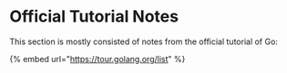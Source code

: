 # Official Tutorial Notes

This section is mostly consisted of notes from the official tutorial of Go:

{% embed url="https://tour.golang.org/list" %}



